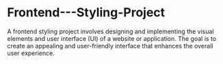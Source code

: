 # Frontend---Styling-Project
A frontend styling project involves designing and implementing the visual elements and user interface (UI) of a website or application. The goal is to create an appealing and user-friendly interface that enhances the overall user experience.
